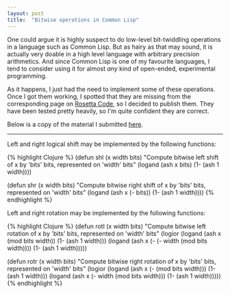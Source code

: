 ```yaml
---
layout: post
title:  "Bitwise operations in Common Lisp"
---
```


One could argue it is highly suspect to do low-level bit-twiddling
operations in a language such as Common Lisp. But as hairy as that may
sound, it is actually very doable in a high level language with
arbitrary precision arithmetics. And since Common Lisp is one of my
favourite languages, I tend to consider using it for almost *any* kind
of open-ended, experimental programming.

As it happens, I just had the need to implement some of these
operations. Once I got them working, I spotted that they are missing
from the corresponding page on [Rosetta Code], so I decided to publish
them. They have been tested pretty heavily, so I'm quite confident
they are correct.

Below is a copy of the material I submitted [here].

---

Left and right logical shift may be implemented by the following functions:

{% highlight Clojure %}
(defun shl (x width bits)
  "Compute bitwise left shift of x by 'bits' bits, represented on 'width' bits"
  (logand (ash x bits)
          (1- (ash 1 width))))

(defun shr (x width bits)
  "Compute bitwise right shift of x by 'bits' bits, represented on 'width' bits"
  (logand (ash x (- bits))
          (1- (ash 1 width))))
{% endhighlight %}

Left and right rotation may be implemented by the following functions:

{% highlight Clojure %}
(defun rotl (x width bits)
  "Compute bitwise left rotation of x by 'bits' bits, represented on 'width' bits"
  (logior (logand (ash x (mod bits width))
                  (1- (ash 1 width)))
          (logand (ash x (- (- width (mod bits width))))
                  (1- (ash 1 width)))))

(defun rotr (x width bits)
  "Compute bitwise right rotation of x by 'bits' bits, represented on 'width' bits"
  (logior (logand (ash x (- (mod bits width)))
                  (1- (ash 1 width)))
          (logand (ash x (- width (mod bits width)))
                  (1- (ash 1 width)))))
{% endhighlight %}

[Rosetta Code]: http://rosettacode.org
[here]: http://rosettacode.org/wiki/Bitwise_operations#Common_Lisp
